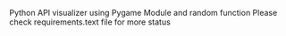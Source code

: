 Python API visualizer using Pygame Module and random function
Please check requirements.text file for more status
